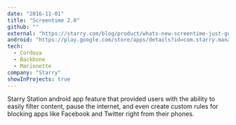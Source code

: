 ```yaml
---
date: "2016-11-01"
title: "Screentime 2.0"
github: ""
external: "https://starry.com/blog/product/whats-new-screentime-just-got-better-for-parents"
android: "https://play.google.com/store/apps/details?id=com.starry.management&hl=en_US"
tech:
  - Cordova
  - Backbone
  - Marionette
company: "Starry"
showInProjects: true
---
```


Starry Station android app feature that provided users with the ability to easily filter content, pause the internet, and even create custom rules for blocking apps like Facebook and Twitter right from their phones.
